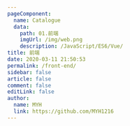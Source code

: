 ```yaml
---
pageComponent:
  name: Catalogue
  data:
    path: 01.前端
    imgUrl: /img/web.png
    description: /JavaScript/ES6/Vue/
title: 前端
date: 2020-03-11 21:50:53
permalink: /front-end/
sidebar: false
article: false
comment: false
editLink: false
author:
  name: MYH
  link: https://github.com/MYH1216
---
```

